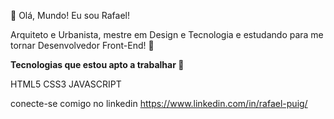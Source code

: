 👋 Olá, Mundo! Eu sou Rafael!

Arquiteto e Urbanista, mestre em Design e Tecnologia e estudando para me tornar Desenvolvedor Front-End! 🤟

<strong> Tecnologias que estou apto a trabalhar </strong> 🚀

HTML5 CSS3  JAVASCRIPT

conecte-se comigo no linkedin
https://www.linkedin.com/in/rafael-puig/
